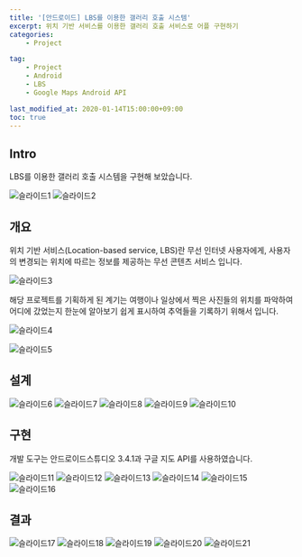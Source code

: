 ```yaml
---
title: '[안드로이드] LBS를 이용한 갤러리 호출 시스템'
excerpt: 위치 기반 서비스를 이용한 갤러리 호출 서비스로 어플 구현하기  
categories:
    - Project

tag:
    - Project
    - Android
    - LBS
    - Google Maps Android API

last_modified_at: 2020-01-14T15:00:00+09:00
toc: true
---
```



## Intro

LBS를 이용한 갤러리 호출 시스템을 구현해 보았습니다. 

![슬라이드1](https://user-images.githubusercontent.com/47733530/109774843-1e208480-7c44-11eb-860e-88260fe2d978.png)
![슬라이드2](https://user-images.githubusercontent.com/47733530/109774851-1fea4800-7c44-11eb-9db4-de08a9c4ba91.png)

## 개요

위치 기반 서비스(Location-based service, LBS)란 무선 인터넷 사용자에게, 사용자의 변경되는 위치에 따르는 정보를 제공하는 무선 콘텐츠 서비스 입니다.

![슬라이드3](https://user-images.githubusercontent.com/47733530/109774854-211b7500-7c44-11eb-8371-6704c6622b46.png)

해당 프로젝트를 기획하게 된 계기는 여행이나 일상에서 찍은 사진들의 위치를 파악하여 어디에 갔었는지 한눈에 알아보기 쉽게 표시하여 추억들을 기록하기 위해서 입니다. 

![슬라이드4](https://user-images.githubusercontent.com/47733530/109774856-21b40b80-7c44-11eb-917f-c7d6f7949784.png)

![슬라이드5](https://user-images.githubusercontent.com/47733530/109774857-224ca200-7c44-11eb-8821-b7bd93c3c166.png)

 
## 설계

![슬라이드6](https://user-images.githubusercontent.com/47733530/109774859-224ca200-7c44-11eb-9104-262641241696.png)
![슬라이드7](https://user-images.githubusercontent.com/47733530/109774863-22e53880-7c44-11eb-8e9f-a39576aa61d9.png)
![슬라이드8](https://user-images.githubusercontent.com/47733530/109774869-237dcf00-7c44-11eb-9582-8a0422a37cb6.png)
![슬라이드9](https://user-images.githubusercontent.com/47733530/109774872-237dcf00-7c44-11eb-9733-540620434f10.png)
![슬라이드10](https://user-images.githubusercontent.com/47733530/109774873-24166580-7c44-11eb-8d8a-080b304c5f49.png)


## 구현

개발 도구는 안드로이드스튜디오 3.4.1과 구글 지도 API를 사용하였습니다. 

![슬라이드11](https://user-images.githubusercontent.com/47733530/109774878-24166580-7c44-11eb-9bdb-0de7e0d6357e.png)
![슬라이드12](https://user-images.githubusercontent.com/47733530/109774879-24aefc00-7c44-11eb-80c1-423aecdbcd73.png)
![슬라이드13](https://user-images.githubusercontent.com/47733530/109774882-24aefc00-7c44-11eb-88b3-d8fb760faf9b.png)
![슬라이드14](https://user-images.githubusercontent.com/47733530/109774883-25479280-7c44-11eb-839a-caeaaad23b0c.png)
![슬라이드15](https://user-images.githubusercontent.com/47733530/109774884-25479280-7c44-11eb-9f84-5642c56a969d.png)
![슬라이드16](https://user-images.githubusercontent.com/47733530/109774887-25e02900-7c44-11eb-9982-3d9387d6ad63.png)

## 결과

![슬라이드17](https://user-images.githubusercontent.com/47733530/109774890-25e02900-7c44-11eb-8134-c383b154573e.png)
![슬라이드18](https://user-images.githubusercontent.com/47733530/109774892-2678bf80-7c44-11eb-809e-07120f52ed8b.png)
![슬라이드19](https://user-images.githubusercontent.com/47733530/109774894-2678bf80-7c44-11eb-8546-78c1f994d1f9.png)
![슬라이드20](https://user-images.githubusercontent.com/47733530/109774897-27115600-7c44-11eb-8627-b580bcb100b5.png)
![슬라이드21](https://user-images.githubusercontent.com/47733530/109774898-27a9ec80-7c44-11eb-80db-c17e856ab3f8.png)

